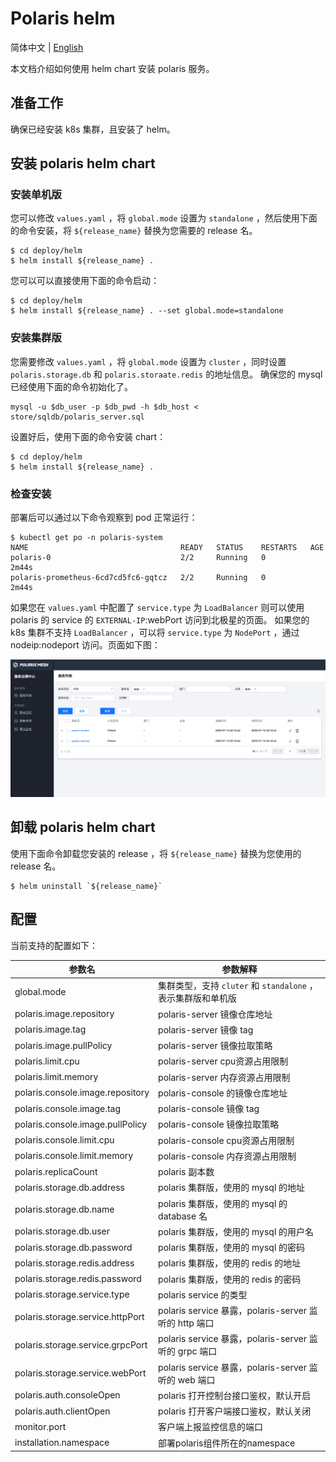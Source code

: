 # Polaris helm

简体中文 | [English](./README.md)

本文档介绍如何使用 helm chart 安装 polaris 服务。

## 准备工作

确保已经安装 k8s 集群，且安装了 helm。

## 安装 polaris helm chart

### 安装单机版

您可以修改 `values.yaml` ，将 `global.mode` 设置为 `standalone` ，然后使用下面的命令安装，将 `${release_name}` 替换为您需要的 release 名。

```shell
$ cd deploy/helm
$ helm install ${release_name} . 
```

您可以可以直接使用下面的命令启动：

```shell
$ cd deploy/helm
$ helm install ${release_name} . --set global.mode=standalone
```

### 安装集群版

您需要修改 `values.yaml` ，将 `global.mode` 设置为 `cluster` ，同时设置 `polaris.storage.db` 和 `polaris.storaate.redis` 的地址信息。 确保您的
mysql 已经使用下面的命令初始化了。

```shell
mysql -u $db_user -p $db_pwd -h $db_host < store/sqldb/polaris_server.sql
```

设置好后，使用下面的命令安装 chart：

```shell
$ cd deploy/helm
$ helm install ${release_name} . 
```

### 检查安装

部署后可以通过以下命令观察到 pod 正常运行：

```shell
$ kubectl get po -n polaris-system
NAME                                  READY   STATUS    RESTARTS   AGE
polaris-0                             2/2     Running   0          2m44s
polaris-prometheus-6cd7cd5fc6-gqtcz   2/2     Running   0          2m44s
```

如果您在 `values.yaml` 中配置了 `service.type` 为 `LoadBalancer` 则可以使用 polaris 的 service 的 `EXTERNAL-IP`:webPort 访问到北极星的页面。 如果您的
k8s 集群不支持  `LoadBalancer` ，可以将 `service.type` 为 `NodePort` ，通过 nodeip:nodeport 访问。页面如下图：

![img](./images/polaris.png)

## 卸载 polaris helm chart

使用下面命令卸载您安装的 release ，将 `${release_name}` 替换为您使用的 release 名。

```shell
$ helm uninstall `${release_name}`
```

## 配置

当前支持的配置如下：

| 参数名                                | 参数解释                              |
|--------------------------------------|--------------------------------------|
|global.mode                           | 集群类型，支持 `cluter` 和 `standalone` ，表示集群版和单机版|
|polaris.image.repository              | polaris-server 镜像仓库地址|
|polaris.image.tag                     | polaris-server 镜像 tag|
|polaris.image.pullPolicy              | polaris-server 镜像拉取策略|
|polaris.limit.cpu                     | polaris-server cpu资源占用限制|
|polaris.limit.memory                  | polaris-server 内存资源占用限制|
|polaris.console.image.repository      | polaris-console 的镜像仓库地址|
|polaris.console.image.tag             | polaris-console 镜像 tag|
|polaris.console.image.pullPolicy      | polaris-console 镜像拉取策略|
|polaris.console.limit.cpu             | polaris-console cpu资源占用限制|
|polaris.console.limit.memory          | polaris-console 内存资源占用限制|
|polaris.replicaCount                  | polaris 副本数|
|polaris.storage.db.address            | polaris 集群版，使用的 mysql 的地址|
|polaris.storage.db.name               | polaris 集群版，使用的 mysql 的 database 名|
|polaris.storage.db.user               | polaris 集群版，使用的 mysql 的用户名|
|polaris.storage.db.password           | polaris 集群版，使用的 mysql 的密码|
|polaris.storage.redis.address         | polaris 集群版，使用的 redis 的地址|
|polaris.storage.redis.password        | polaris 集群版，使用的 redis 的密码|
|polaris.storage.service.type          | polaris service 的类型|
|polaris.storage.service.httpPort      | polaris service 暴露，polaris-server 监听的 http 端口|
|polaris.storage.service.grpcPort      | polaris service 暴露，polaris-server 监听的 grpc 端口|
|polaris.storage.service.webPort       | polaris service 暴露，polaris-server 监听的 web 端口|
|polaris.auth.consoleOpen              | polaris 打开控制台接口鉴权，默认开启|
|polaris.auth.clientOpen               | polaris 打开客户端接口鉴权，默认关闭|
|monitor.port                          | 客户端上报监控信息的端口|
|installation.namespace                | 部署polaris组件所在的namespace|

















